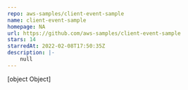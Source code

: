 ```yaml
---
repo: aws-samples/client-event-sample
name: client-event-sample
homepage: NA
url: https://github.com/aws-samples/client-event-sample
stars: 14
starredAt: 2022-02-08T17:50:35Z
description: |-
    null
---
```


[object Object]
